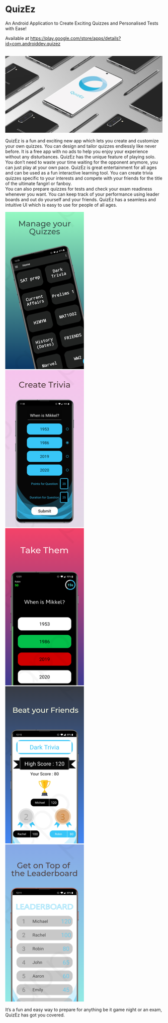 # QuizEz
An Android Application to Create Exciting Quizzes and Personalised Tests with Ease!

Available at https://play.google.com/store/apps/details?id=com.androiddev.quizez

&nbsp;&nbsp;&nbsp; &nbsp;&nbsp; &nbsp;&nbsp;&nbsp; &nbsp;&nbsp;&nbsp;  &nbsp;&nbsp;&nbsp;&nbsp;&nbsp;&nbsp; &nbsp;&nbsp; &nbsp;&nbsp;&nbsp; &nbsp;&nbsp;&nbsp; &nbsp;&nbsp;&nbsp; &nbsp;&nbsp;&nbsp; &nbsp;&nbsp;&nbsp;<img src="Images/Feature.jpg" width="500">

QuizEz is a fun and exciting new app which lets you create and customize your own quizzes. You can design and tailor quizzes endlessly like never before. 
It is a free app with no ads to help you enjoy your experience without any disturbances. QuizEz has the unique feature of playing solo. You don’t need to waste your time waiting for the opponent anymore, you can just play at your own pace.
QuizEz is great entertainment for all ages and can be used as a fun interactive learning tool. 
You can create trivia quizzes specific to your interests and compete with your friends for the title of the ultimate fangirl or fanboy.  
You can also prepare quizzes for tests and check your exam readiness whenever you want. You can keep track of your performance using leader boards and out do yourself and your friends.
QuizEz has a seamless and intuitive UI which is easy to use for people of all ages. 


<img src="Images/image1.png" width="250">&nbsp;&nbsp;&nbsp;<img src="Images/image2.png" width="250">&nbsp;&nbsp;&nbsp;<img src="Images/image3.png" width="250">&nbsp;&nbsp;&nbsp;<img src="Images/image4.png" width="250">&nbsp;&nbsp;&nbsp;<img src="Images/image5.png" width="250">


It’s a fun and easy way to prepare for anything be it game night or an exam, QuizEz has got you covered.
